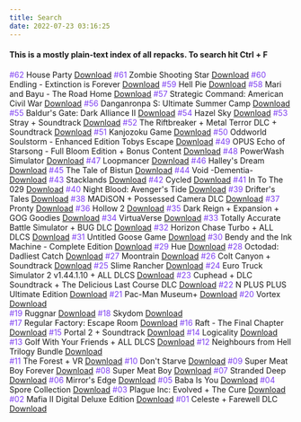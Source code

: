 ```yaml
---
title: Search
date: 2022-07-23 03:16:25
---
```


<h4>This is a mostly plain-text index of all repacks. To search hit Ctrl + F</h4>


<span style="color: #7E3FF2">#62</span> House Party <a href="/2022/07/24/house-party">Download</a>
<span style="color: #7E3FF2">#61</span> Zombie Shooting Star <a href="/2022/07/24/zombie-shooting-star">Download</a>
<span style="color: #7E3FF2">#60</span> Endling - Extinction is Forever <a href="/2022/07/23/endling-exinction-is-forever">Download</a>
<span style="color: #7E3FF2">#59</span> Hell Pie <a href="/2022/07/22/hell-pie">Download</a>
<span style="color: #7E3FF2">#58</span> Mari and Bayu - The Road Home <a href="/2022/07/22/mari-and-bayu-the-road-home">Download</a>
<span style="color: #7E3FF2">#57</span> Strategic Command: American Civil War <a href="/2022/07/22/strategic-command-american-civil-war">Download</a>
<span style="color: #7E3FF2">#56</span> Danganronpa S: Ultimate Summer Camp <a href="/2022/07/21/danganronpa-s-ultimate-summer-camp">Download</a>
<span style="color: #7E3FF2">#55</span> Baldur's Gate: Dark Alliance II <a href="/2022/07/21/baldurs-gate-dark-alliance-2">Download</a>
<span style="color: #7E3FF2">#54</span> Hazel Sky <a href="/2022/07/21/hazel-sky">Download</a>
<span style="color: #7E3FF2">#53</span> Stray + Soundtrack <a href="/2022/07/20/stray">Download</a>
<span style="color: #7E3FF2">#52</span> The Riftbreaker + Metal Terror DLC + Soundtrack <a href="/2022/07/19/the-riftbreaker">Download</a>
<span style="color: #7E3FF2">#51</span> Kanjozoku Game <a href="/2022/07/18/kanjozoku-game">Download</a>
<span style="color: #7E3FF2">#50</span> Oddworld Soulstorm - Enhanced Edition Tobys Escape <a href="/2022/07/17/oddworld-soultorm-enhanced-edition-tobys-escape">Download</a>
<span style="color: #7E3FF2">#49</span> OPUS Echo of Starsong - Full Bloom Edition + Bonus Content <a href="/2022/07/16/opus-echo-of-starsong">Download</a>
<span style="color: #7E3FF2">#48</span> PowerWash Simulator <a href="/2022/07/15/powerwash-simulator">Download</a>
<span style="color: #7E3FF2">#47</span> Loopmancer <a href="/2022/07/15/loopmancer">Download</a>
<span style="color: #7E3FF2">#46</span> Halley's Dream <a href="/2022/07/14/halleys-dream">Download</a>
<span style="color: #7E3FF2">#45</span> The Tale of Bistun <a href="/2022/07/13/the-tale-of-bistun">Download</a>
<span style="color: #7E3FF2">#44</span> Void -Dementia- <a href="/2022/07/13/void-dementia">Download</a>
<span style="color: #7E3FF2">#43</span> Stacklands <a href="/2022/07/12/stacklands">Download</a>
<span style="color: #7E3FF2">#42</span> Cycled <a href="/2022/07/12/cycled">Download</a>
<span style="color: #7E3FF2">#41</span> In To The 029 <a href="/2022/07/11/in-to-the-029">Download</a>
<span style="color: #7E3FF2">#40</span> Night Blood: Avenger's Tide <a href="/2022/07/11/nbat">Download</a>
<span style="color: #7E3FF2">#39</span> Drifter's Tales <a href="/2022/07/10/drifters-tales">Download</a>
<span style="color: #7E3FF2">#38</span> MADiSON + Possessed Camera DLC <a href="/2022/07/10/madison">Download</a>
<span style="color: #7E3FF2">#37</span> Pronty <a href="/2022/07/10/pronty">Download</a>
<span style="color: #7E3FF2">#36</span> Hollow 2 <a href="/2022/07/09/hollow-2">Download</a>
<span style="color: #7E3FF2">#35</span> Dark Reign + Expansion + GOG Goodies <a href="/2022/07/09/dark-reign">Download</a>
<span style="color: #7E3FF2">#34</span> VirtuaVerse <a href="/2022/07/09/virtuaverse">Download</a>
<span style="color: #7E3FF2">#33</span> Totally Accurate Battle Simulator + BUG DLC <a href="/2022/07/07/totally-acurate-battlegrounds">Download</a>
<span style="color: #7E3FF2">#32</span> Horizon Chase Turbo + ALL DLCS <a href="/2022/07/07/horizon-chase-turbo">Download</a>
<span style="color: #7E3FF2">#31</span> Untitled Goose Game <a href="/2022/07/07/untitled-goose-game">Download</a>
<span style="color: #7E3FF2">#30</span> Bendy and the Ink Machine - Complete Edition <a href="/2022/07/07/bendy-and-the-ink-machine">Download</a>
<span style="color: #7E3FF2">#29</span> Hue <a href="/2022/07/06/hue">Download</a>
<span style="color: #7E3FF2">#28</span> Octodad: Dadliest Catch <a href="/2022/07/06/octodad-dadliest-catch">Download</a>
<span style="color: #7E3FF2">#27</span> Moontrain <a href="/2022/07/05/moontrain">Download</a>
<span style="color: #7E3FF2">#26</span> Colt Canyon + Soundtrack <a href="/2022/07/05/colt-canyon">Download</a>
<span style="color: #7E3FF2">#25</span> Slime Rancher <a href="/2022/07/04/slime-rancher">Download</a>
<span style="color: #7E3FF2">#24</span> Euro Truck Simulator 2 v1.44.1.10 + ALL DLCS <a href="/2022/07/04/euro-truck-simulator-2">Download</a>
<span style="color: #7E3FF2">#23</span> Cuphead + DLC Soundtrack + The Delicious Last Course DLC <a href="/2022/07/03/cuphead">Download</a>
<span style="color: #7E3FF2">#22</span> N PLUS PLUS Ultimate Edition <a href="/2022/07/01/n-plus-plus">Download</a>
<span style="color: #7E3FF2">#21</span> Pac-Man Museum+ <a href="/2022/06/29/pacman-museum-plus">Download</a>
<span style="color: #7E3FF2">#20</span> Vortex <a href="/2022/06/28/vortex">Download</a>  
<span style="color: #7E3FF2">#19</span> Ruggnar <a href="/2022/06/27/ruggnar">Download</a>
<span style="color: #7E3FF2">#18</span> Skydom <a href="/2022/06/27/skydom">Download</a>  
<span style="color: #7E3FF2">#17</span> Regular Factory: Escape Room <a href="/2022/06/26/regular-factory-escape-room">Download</a>
<span style="color: #7E3FF2">#16</span> Raft - The Final Chapter <a href="/2022/06/25/raft">Download</a>
<span style="color: #7E3FF2">#15</span> Portal 2 + Soundtrack <a href="/2022/06/24/portal-2">Download</a>
<span style="color: #7E3FF2">#14</span> Logicality <a href="/2022/06/23/logicality">Download</a>
<span style="color: #7E3FF2">#13</span> Golf With Your Friends + ALL DLCS <a href="/2022/06/23/golf-with-your-friends">Download</a>
<span style="color: #7E3FF2">#12</span> Neighbours from Hell Trilogy Bundle <a href="/2022/06/23/neighbours-from-hell-trilogy">Download</a>  
<span style="color: #7E3FF2">#11</span> The Forest + VR <a href="/2022/06/23/the-forest">Download</a>
<span style="color: #7E3FF2">#10</span> Don't Starve <a href="/2022/06/23/dont-starve">Download</a>
<span style="color: #7E3FF2">#09</span> Super Meat Boy Forever <a href="/2022/06/23/super-meat-boy-forever">Download</a>
<span style="color: #7E3FF2">#08</span> Super Meat Boy <a href="/2022/06/22/super-meat-boy">Download</a>
<span style="color: #7E3FF2">#07</span> Stranded Deep <a href="/2022/06/22/stranded-deep">Download</a>
<span style="color: #7E3FF2">#06</span> Mirror's Edge <a href="/2022/06/22/mirrors-edge">Download</a>
<span style="color: #7E3FF2">#05</span> Baba Is You <a href="/2022/06/22/baba-is-you">Download</a>
<span style="color: #7E3FF2">#04</span> Spore Collection <a href="/2022/06/22/spore-collection">Download</a>
<span style="color: #7E3FF2">#03</span> Plague Inc: Evolved + The Cure <a href="/2022/06/21/plague-inc">Download</a>
<span style="color: #7E3FF2">#02</span> Mafia II Digital Deluxe Edition <a href="/2022/06/21/mafia-2">Download</a>
<span style="color: #7E3FF2">#01</span> Celeste + Farewell DLC <a href="/2022/06/21/celeste">Download</a>
